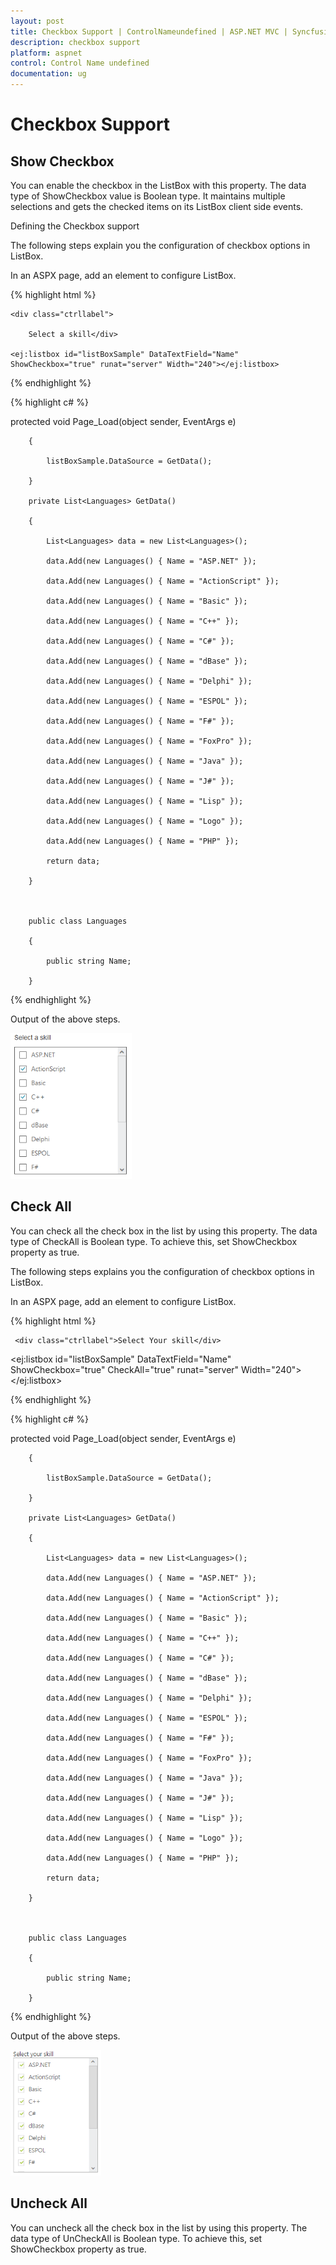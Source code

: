```yaml
---
layout: post
title: Checkbox Support | ControlNameundefined | ASP.NET MVC | Syncfusion
description: checkbox support
platform: aspnet
control: Control Name undefined
documentation: ug
---
```


# Checkbox Support

## Show Checkbox 

You can enable the checkbox in the ListBox with this property. The data type of ShowCheckbox value is Boolean type. It maintains multiple selections and gets the checked items on its ListBox client side events.  

Defining the Checkbox support

The following steps explain you the configuration of checkbox options in ListBox.

In an ASPX page, add an element to configure ListBox.


{% highlight html %}

<div id="control">

    <div class="ctrllabel">

        Select a skill</div>

    <ej:listbox id="listBoxSample" DataTextField="Name" ShowCheckbox="true" runat="server" Width="240"></ej:listbox>

</div>


{% endhighlight %}



{% highlight c# %}

protected void Page_Load(object sender, EventArgs e)

        {

            listBoxSample.DataSource = GetData();

        }

        private List<Languages> GetData()

        {

            List<Languages> data = new List<Languages>();

            data.Add(new Languages() { Name = "ASP.NET" });

            data.Add(new Languages() { Name = "ActionScript" });

            data.Add(new Languages() { Name = "Basic" });

            data.Add(new Languages() { Name = "C++" });

            data.Add(new Languages() { Name = "C#" });

            data.Add(new Languages() { Name = "dBase" });

            data.Add(new Languages() { Name = "Delphi" });

            data.Add(new Languages() { Name = "ESPOL" });

            data.Add(new Languages() { Name = "F#" });

            data.Add(new Languages() { Name = "FoxPro" });

            data.Add(new Languages() { Name = "Java" });

            data.Add(new Languages() { Name = "J#" });

            data.Add(new Languages() { Name = "Lisp" });

            data.Add(new Languages() { Name = "Logo" });

            data.Add(new Languages() { Name = "PHP" });

            return data;

        }



        public class Languages

        {

            public string Name;

        }





{% endhighlight %}



Output of the above steps.



 ![](Checkbox-Support_images/Checkbox-Support_img1.png)



## Check All 

You can check all the check box in the list by using this property. The data type of CheckAll is Boolean type. To achieve this, set ShowCheckbox property as true.

The following steps explains you the configuration of checkbox options in ListBox.

In an ASPX page, add an element to configure ListBox.


{% highlight html %}

<div id="control">

     <div class="ctrllabel">Select Your skill</div>

<ej:listbox id="listBoxSample" DataTextField="Name" ShowCheckbox="true" CheckAll="true" runat="server" Width="240"></ej:listbox>

</div>

{% endhighlight %}



{% highlight c# %}

protected void Page_Load(object sender, EventArgs e)

        {

            listBoxSample.DataSource = GetData();

        }

        private List<Languages> GetData()

        {

            List<Languages> data = new List<Languages>();

            data.Add(new Languages() { Name = "ASP.NET" });

            data.Add(new Languages() { Name = "ActionScript" });

            data.Add(new Languages() { Name = "Basic" });

            data.Add(new Languages() { Name = "C++" });

            data.Add(new Languages() { Name = "C#" });

            data.Add(new Languages() { Name = "dBase" });

            data.Add(new Languages() { Name = "Delphi" });

            data.Add(new Languages() { Name = "ESPOL" });

            data.Add(new Languages() { Name = "F#" });

            data.Add(new Languages() { Name = "FoxPro" });

            data.Add(new Languages() { Name = "Java" });

            data.Add(new Languages() { Name = "J#" });

            data.Add(new Languages() { Name = "Lisp" });

            data.Add(new Languages() { Name = "Logo" });

            data.Add(new Languages() { Name = "PHP" });

            return data;

        }



        public class Languages

        {

            public string Name;

        }

{% endhighlight %}



Output of the above steps.



 ![](Checkbox-Support_images/Checkbox-Support_img2.png)


## Uncheck All

You can uncheck all the check box in the list by using this property. The data type of UnCheckAll is Boolean type. To achieve this, set ShowCheckbox property as true.

